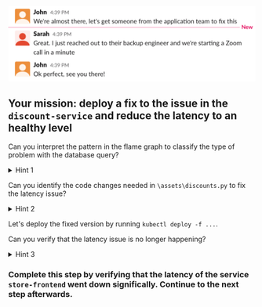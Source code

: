 ![Slack](./assets/slack3.png)

## Your mission: deploy a fix to the issue in the `discount-service` and reduce the latency to an healthy level

Can you interpret the pattern in the flame graph to classify the type of problem with the database query?

<details>
<summary>Hint 1</summary>

The problem is a lazy lookup on a relational database. 

</details>

Can you identify the code changes needed in `\assets\discounts.py` to fix the latency issue?

<details>
<summary>Hint 2</summary>

By changing the line:

discounts = Discount.query.all()

To the following:

```
discounts = Discount.query.options(joinedload('*')).all()
```

We eager load the `discount_type` relation on the `discount`, and can grab all information without multiple trips to the database. 

</details>

Let's deploy the fixed version by running `kubectl deploy -f ...`. 

Can you verify that the latency issue is no longer happening?

<details>
<summary>Hint 3</summary>

Try the following:

* Go to the [Service Overview](https://app.datadoghq.com/apm/service/store-frontend/rack.request) page and look how the latency of the app is going down. 
* Go to the [Traces page](https://app.datadoghq.com/apm/traces) and look at one of the traces from the fixed service, they should look like this:
![solved-nplus](./assets/solved-nplus.png)
* Go to the [SLO status page](https://app.datadoghq.com/slo) and look for the current status of the service SLO you previously created.
</details>

### Complete this step by verifying that the latency of the service `store-frontend` went down significally. Continue to the next step afterwards.